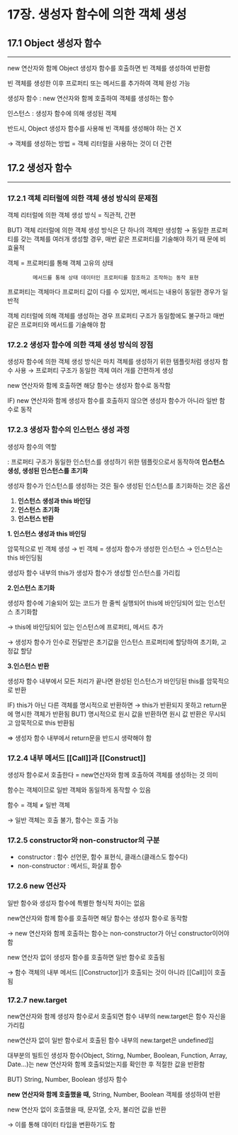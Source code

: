 # 17장. 생성자 함수에 의한 객체 생성

## 17.1 Object 생성자 함수

---

new 연산자와 함께 Object 생성자 함수를 호출하면 빈 객체를 생성하여 반환함

빈 객체를 생성한 이후 프로퍼티 또는 메서드를 추가하여 객체 완성 가능

생성자 함수 : new 연산자와 함께 호출하여 객체를 생성하는 함수

인스턴스 : 생성자 함수에 의해 생성된 객체

반드시, Object 생성자 함수를 사용해 빈 객체를 생성해야 하는 건 X

→ 객체를 생성하는 방법 = 객체 리터럴을 사용하는 것이 더 간편

## 17.2 생성자 함수

---

### 17.2.1 객체 리터럴에 의한 객체 생성 방식의 문제점

객체 리터럴에 의한 객체 생성 방식 = 직관적, 간편

BUT) 객체 리터럴에 의한 객체 생성 방식은 단 하나의 객체만 생성함
       → 동일한 프로퍼티를 갖는 객체를 여러개 생성할 경우, 매번 같은 프로퍼티를 기술해야 하기 때                문에 비효율적

객체 = 프로퍼티를 통해 객체 고유의 상태

            메서드를 통해 상태 데이터인 프로퍼티를 참조하고 조작하는 동작 표현

프로퍼티는 객체마다 프로퍼티 값이 다를 수 있지만, 메서드는 내용이 동일한 경우가 일반적

객체 리터럴에 의해 객체를 생성하는 경우 프로퍼티 구조가 동일함에도 불구하고 매번 같은 프로퍼티와 메서드를 기술해야 함

### 17.2.2 생성자 함수에 의한 객체 생성 방식의 장점

생성자 함수에 의한 객체 생성 방식은 마치 객체를 생성하기 위한 템플릿처럼 생성자 함수 사용
→ 프로퍼티 구조가 동일한 객체 여러 개를 간편하게 생성

new 연산자와 함께 호출하면 해당 함수는 생성자 함수로 동작함

IF)  new 연산자와 함께 생성자 함수를 호출하지 않으면 생성자 함수가 아니라 일반 함수로 동작

### 17.2.3 생성자 함수의 인스턴스 생성 과정

생성자 함수의 역할

: 프로퍼티 구조가 동일한 인스턴스를 생성하기 위한 템플릿으로서 동작하여 **인스턴스 생성, 생성된 인스턴스를 초기화**

생성자 함수가 인스턴스를 생성하는 것은 필수
생성된 인스턴스를 초기화하는 것은 옵션

1. **인스턴스 생성과 this 바인딩**
2. **인스턴스 초기화**
3. **인스턴스 반환**

**1. 인스턴스 생성과 this 바인딩**

암묵적으로 빈 객체 생성 → 빈 객체 = 생성자 함수가 생성한 인스턴스 → 인스턴스는 this 바인딩됨

생성자 함수 내부의 this가 생성자 함수가 생성할 인스턴스를 가리킴

**2.인스턴스 초기화**

생성자 함수에 기술되어 있는 코드가 한 줄씩 실행되어 this에 바인딩되어 있는 인스턴스 초기화함

→ this에 바인딩되어 있는 인스턴스에 프로퍼티, 메서드 추가

→ 생성자 함수가 인수로 전달받은 초기값을 인스턴스 프로퍼티에 할당하여 초기화, 고정값 할당

**3.인스턴스 반환**

생성자 함수 내부에서 모든 처리가 끝나면 완성된 인스턴스가 바인딩된 this를 암묵적으로 반환

IF) this가 아닌 다른 객체를 명시적으로 반환하면
    → this가 반환되지 못하고 return문에 명시한 객체가 반환됨
BUT) 명시적으로 원시 값을 반환하면 원시 값 반환은 무시되고 암묵적으로 this 반환됨

⇒ 생성자 함수 내부에서 return문을 반드시 생략해야 함

### 17.2.4 내부 메서드 [[Call]]과 [[Construct]]

생성자 함수로서 호출한다 =  new연산자와 함께 호출하여 객체를 생성하는 것 의미

함수는 객체이므로 일반 객체와 동일하게 동작할 수 있음

함수 = 객체 ≠ 일반 객체

→ 일반 객체는 호출 불가, 함수는 호출 가능

### 17.2.5  constructor와 non-constructor의 구분

- constructor : 함수 선언문, 함수 표현식, 클래스(클래스도 함수다)
- non-constructor : 메서드, 화살표 함수

### 17.2.6 new 연산자

일반 함수와 생성자 함수에 특별한 형식적 차이는 없음

new연산자와 함께 함수를 호출하면 해당 함수는 생성자 함수로 동작함

→ new 연산자와 함께 호출하는 함수는 non-constructor가 아닌 constructor이어야 함

new 연산자 없이 생성자 함수를 호출하면 일반 함수로 호출됨

→ 함수 객체의 내부 메서드 [[Constructor]]가 호출되는 것이 아니라 [[Call]]이 호출됨

### 17.2.7 new.target

new연산자와 함께 생성자 함수로서 호출되면 함수 내부의 new.target은 함수 자신을 가리킴

new연산자 없이 일반 함수로서 호출된 함수 내부의 new.target은 undefined임

대부분의 빌트인 생성자 함수(Object, Stirng, Number, Boolean, Function, Array, Date…)는 
new 연산자와 함께 호출되었는지를 확인한 후 적절한 값을 반환함

BUT) String, Number, Boolean 생성자 함수

**new 연산자와 함께 호출했을 때,** String, Number, Boolean 객체를 생성하여 반환

new 연산자 없이 호출했을 때, 문자열, 숫자, 불리언 값을 반환

→ 이를 통해 데이터 타입을 변환하기도 함
